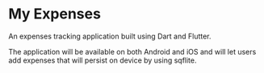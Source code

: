 # My Expenses

An expenses tracking application built using Dart and Flutter. 

The application will be available on both Android and iOS and will let users add expenses that will persist on device by using sqflite. 
